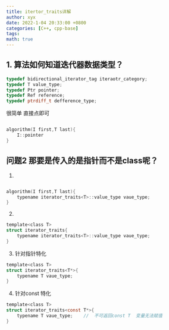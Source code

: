 ```yaml
---
title: itertor_traits详解
author: xyx
date: 2022-1-04 20:33:00 +0800
categories: [C++, cpp-base]
tags: 
math: true
---
```


## 1. 算法如何知道迭代器数据类型？

~~~c
typedef bidirectional_iterator_tag iteraotr_category;
typedef T value_type;
typedef Ptr pointer;
typedef Ref reference;
typedef ptrdiff_t defference_type;
~~~

很简单 直接点即可

~~~c

algorithm(I first,T last){
    I::pointer  
}
~~~

## 问题2 那要是传入的是指针而不是class呢？

1.
~~~c

algorithm(I first,T last){
    typename iterator_traits<T>::value_type vaue_type;
}
~~~

2. 
~~~c
template<class T>
struct iterator_traits{
    typename iterator_traits<T>::value_type vaue_type;
}
~~~

3. 针对指针特化
~~~c
template<class T>
struct iterator_traits<T*>{
    typename T vaue_type;
}
~~~

4. 针对const 特化
~~~c
template<class T>
struct iterator_traits<const T*>{
    typename T vaue_type;    //  不可返回const T  变量无法赋值
}
~~~